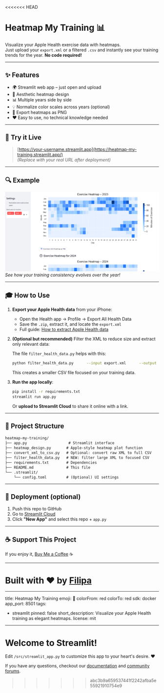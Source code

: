 <<<<<<< HEAD
# Heatmap My Training 📊

Visualize your Apple Health exercise data with heatmaps.  
Just upload your `export.xml` or a filtered `.csv` and instantly see your training trends for the year. **No code required!**

---

## ✨ Features

* 🌍 Streamlit web app – just open and upload  
* 🔢 Aesthetic heatmap design  
* 📊 Multiple years side by side  
* 💡 Normalize color scales across years (optional)  
* 📂 Export heatmaps as PNG  
* ❤️ Easy to use, no technical knowledge needed  

---

## 🔄 Try it Live

> [https://your-username.streamlit.app](https://heatmap-my-training.streamlit.app/)  
> *(Replace with your real URL after deployment)*

---

## 🔍 Example

![Example heatmap](examples/example.png)  
*See how your training consistency evolves over the year!*

---

## 🎓 How to Use

1. **Export your Apple Health data** from your iPhone:

   * Open the Health app → Profile → Export All Health Data  
   * Save the `.zip`, extract it, and locate the `export.xml`  
   * Full guide: [How to extract Apple Health data](https://medium.com/@filipacsr/how-to-extract-and-analyze-apple-health-data-with-r-7d28029d22bd)

2. **(Optional but recommended)** Filter the XML to reduce size and extract only relevant data:

   The file `filter_health_data.py` helps with this:
   ```bash
   python filter_health_data.py      --input export.xml      --output filtered_data.csv      --types HKWorkoutType HKQuantityTypeIdentifierDistanceWalkingRunning
   ```
   This creates a smaller CSV file focused on your training data.

3. **Run the app locally**:
   ```bash
   pip install -r requirements.txt
   streamlit run app.py
   ```

   Or **upload to Streamlit Cloud** to share it online with a link.

---

## 📁 Project Structure

```
heatmap-my-training/
├── app.py                   # Streamlit interface
├── heatmap_design.py       # Apple-style heatmap plot function
├── convert_xml_to_csv.py   # Optional: convert raw XML to full CSV
├── filter_health_data.py   # NEW: filter large XML to focused CSV
├── requirements.txt        # Dependencies
├── README.md               # This file
└── .streamlit/
    └── config.toml         # (Optional) UI settings
```

---

## 🚀 Deployment (optional)

1. Push this repo to GitHub  
2. Go to [Streamlit Cloud](https://streamlit.io/cloud)  
3. Click **"New App"** and select this repo + `app.py`

---

## ☕ Support This Project

If you enjoy it, [Buy Me a Coffee](https://www.buymeacoffee.com/filipacsr) ☕

---

Built with ❤️ by [Filipa](https://medium.com/@filipacsr)
=======
---
title: Heatmap My Training
emoji: 🚀
colorFrom: red
colorTo: red
sdk: docker
app_port: 8501
tags:
- streamlit
pinned: false
short_description: Visualize your Apple Health training as elegant heatmaps.
license: mit
---

# Welcome to Streamlit!

Edit `/src/streamlit_app.py` to customize this app to your heart's desire. :heart:

If you have any questions, checkout our [documentation](https://docs.streamlit.io) and [community
forums](https://discuss.streamlit.io).
>>>>>>> abc3b9a659537441f2242afba5e55921910754e9
